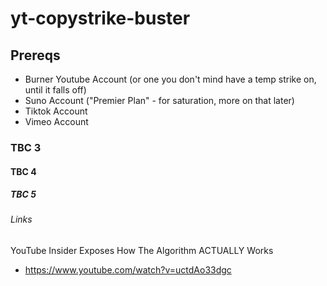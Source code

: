 # yt-copystrike-buster

## Prereqs

- Burner Youtube Account (or one you don't mind have a temp strike on, until it falls off)
- Suno Account ("Premier Plan" - for saturation, more on that later)
- Tiktok Account
- Vimeo Account

### TBC 3

#### TBC 4

##### TBC 5

###### Links

YouTube Insider Exposes How The Algorithm ACTUALLY Works

- <https://www.youtube.com/watch?v=uctdAo33dgc>

